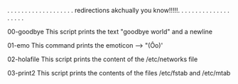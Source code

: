. . . . . . . . . . . . . . . . . . .
redirections akchually you know!!!!!.
. . . . . . . . . . . . . . . . . . .

00-goodbye
This script prints the text "goodbye world" and a newline

01-emo
This command prints the emoticon --> "(Ôo)'

02-holafile
This script prints the content of the /etc/networks file

03-print2
This script prints the contents of the files /etc/fstab and /etc/mtab

